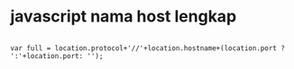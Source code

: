 # javascript nama host lengkap

```javascrirpt

var full = location.protocol+'//'+location.hostname+(location.port ? ':'+location.port: '');

```
